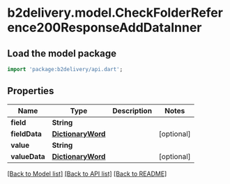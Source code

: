 # b2delivery.model.CheckFolderReference200ResponseAddDataInner

## Load the model package
```dart
import 'package:b2delivery/api.dart';
```

## Properties
Name | Type | Description | Notes
------------ | ------------- | ------------- | -------------
**field** | **String** |  | 
**fieldData** | [**DictionaryWord**](DictionaryWord.md) |  | [optional] 
**value** | **String** |  | 
**valueData** | [**DictionaryWord**](DictionaryWord.md) |  | [optional] 

[[Back to Model list]](../README.md#documentation-for-models) [[Back to API list]](../README.md#documentation-for-api-endpoints) [[Back to README]](../README.md)


